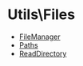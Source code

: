 # Utils\Files

* [FileManager](./FileManager.md)
* [Paths](./Paths.md)
* [ReadDirectory](./ReadDirectory.md)

